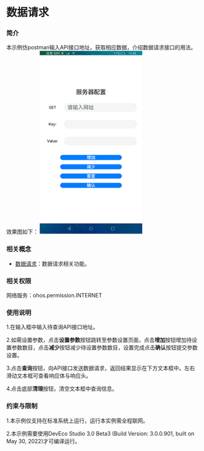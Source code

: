 # 数据请求

### 简介

本示例仿postman输入API接口地址，获取相应数据，介绍数据请求接口的用法。效果图如下：
![](screenshots/device/index.png)

### 相关概念

- [数据请求](https://gitee.com/openharmony/docs/blob/master/zh-cn/application-dev/reference/apis/js-apis-http.md)：数据请求相关功能。

### 相关权限

网络服务：ohos.permission.INTERNET

### 使用说明

1.在输入框中输入待查询API接口地址。

2.如需设置参数，点击**设置参数**按钮跳转至参数设置页面，点击**增加**按钮增加待设置参数数目，点击**减少**按钮减少待设置参数数目，设置完成点击**确认**按钮提交参数设置。

3.点击**查询**按钮，向API接口发送数据请求，返回结果显示在下方文本框中。左右滑动文本框可查看响应体与响应头。

4.点击底部**清理**按钮，清空文本框中查询信息。

### 约束与限制

1.本示例仅支持在标准系统上运行，运行本实例需全程联网。

2.本示例需要使用DevEco Studio 3.0 Beta3 (Build Version: 3.0.0.901, built on May 30, 2022)才可编译运行。